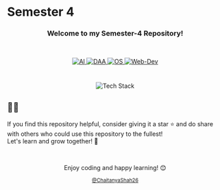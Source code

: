 # Semester 4  

<h3 align="center">Welcome to my Semester-4 Repository!</h3>

<br>
<p align="center">
    <a href="https://github.com/ChaitanyaShah26/semester-4/tree/main/AI">
    	<img src="https://custom-icon-badges.demolab.com/badge/AI-2B547E?style=for-the-badge&logo=folder" alt="AI">
    </a>
    <a href="https://github.com/ChaitanyaShah26/semester-4/tree/main/DAA">
    	<img src="https://custom-icon-badges.demolab.com/badge/DAA-2B547E?style=for-the-badge&logo=folder" alt="DAA">
	</a>
    <a href="https://github.com/ChaitanyaShah26/semester-4/tree/main/OS">
    	<img src="https://custom-icon-badges.demolab.com/badge/OS-2B547E?style=for-the-badge&logo=folder" alt="OS">
    </a>
    <a href="https://github.com/ChaitanyaShah26/semester-4/tree/main/Web-Dev">
    	<img src="https://custom-icon-badges.demolab.com/badge/Web_Dev-2B547E?style=for-the-badge&logo=folder" alt="Web-Dev">
    </a>
</p> 

#

<p align="center">
	<img src="https://go-skill-icons.vercel.app/api/icons?i=python,c,java,jupyter,html,css,javascript,bootstrap" alt="Tech Stack">
</p>



## 🌟🌟

If you find this repository helpful, consider giving it a star ⭐ and do share with others who could use this repository to the fullest!
<br>Let's learn and grow together! 🚀  


<br>

<p align="center">Enjoy coding and happy learning! 😊</p>
<p align="center"><small><a href="https://github.com/ChaitanyaShah26">@ChaitanyaShah26</a></small></p>

